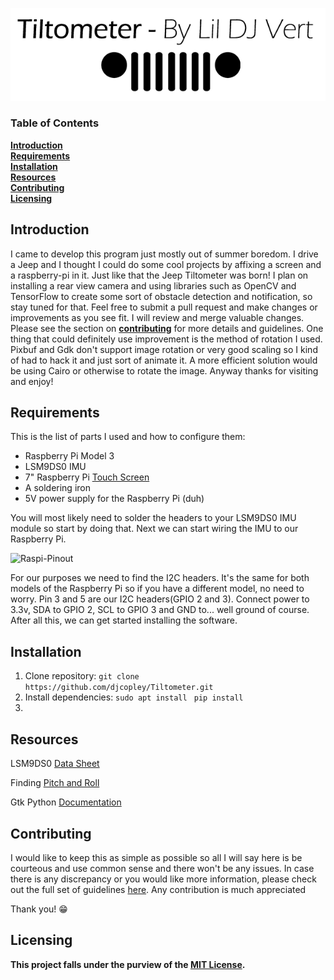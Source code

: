 ![Logo](https://github.com/djcopley/Tiltometer/blob/master/Assets/banner.png)

### Table of Contents
**[Introduction](#introduction)**<br>
**[Requirements](#requirements)**<br>
**[Installation](#installation)**<br>
**[Resources](#resources)**<br>
**[Contributing](#contributing)**<br>
**[Licensing](#licensing)**<br>

## Introduction
I came to develop this program just mostly out of summer boredom. I drive a Jeep and I thought I could do some cool 
projects by affixing a screen and a raspberry-pi in it. Just like that the Jeep Tiltometer was born! I plan on 
installing a rear view camera and using libraries such as OpenCV and TensorFlow to create some sort of obstacle 
detection and notification, so stay tuned for that. Feel free to submit a pull request and make changes or improvements 
as you see fit. I will review and merge valuable changes. Please see the section on **[contributing](#contributing)** for more details and guidelines. 
One thing that could definitely use improvement is the method of rotation I used. Pixbuf and Gdk don't support image 
rotation or very good scaling so I kind of had to hack it and just sort of animate it. A more efficient solution would 
be using Cairo or otherwise to rotate the image. Anyway thanks for visiting and enjoy!

## Requirements
This is the list of parts I used and how to configure them:
* Raspberry Pi Model 3
* LSM9DS0 IMU
* 7" Raspberry Pi [Touch Screen](http://amzn.to/2tDvX83)
* A soldering iron
* 5V power supply for the Raspberry Pi (duh)

You will most likely need to solder the headers to your LSM9DS0 IMU module so start by doing that. Next we can start wiring the IMU to our Raspberry Pi.

![Raspi-Pinout](http://www.elektronik-kompendium.de/sites/raspberry-pi/fotos/raspberry-pi-15.jpg)

For our purposes we need to find the I2C headers. It's the same for both models of the Raspberry Pi so if you have a different model, no need to worry.
Pin 3 and 5 are our I2C headers(GPIO  2 and 3). Connect power to 3.3v, SDA to GPIO 2, SCL to GPIO 3 and GND to... well ground of course.
After all this, we can get started installing the software.

## Installation
1. Clone repository:  `git clone https://github.com/djcopley/Tiltometer.git`
2. Install dependencies: `sudo apt install ` `pip install `
3. 

## Resources
LSM9DS0 [Data Sheet](http://ozzmaker.com/wp-content/uploads/2014/12/LSM9DS0.pdf)

Finding [Pitch and Roll](http://samselectronicsprojects.blogspot.com/2014/07/getting-roll-pitch-and-yaw-from-mpu-6050.html)

Gtk Python [Documentation](https://python-gtk-3-tutorial.readthedocs.io/en/latest/)

## Contributing
I would like to keep this as simple as possible so all I will say here is be courteous and use common sense and there won't be any issues. 
In case there is any discrepancy or you would like more information, please check out the full set of guidelines [here](https://github.com/djcopley/Tiltometer/blob/master/CONTRIBUTING.md).
Any contribution is much appreciated 

Thank you! 😁

## Licensing
**This project falls under the purview of the [MIT License](https://github.com/djcopley/Tiltometer/blob/master/LICENSE).**